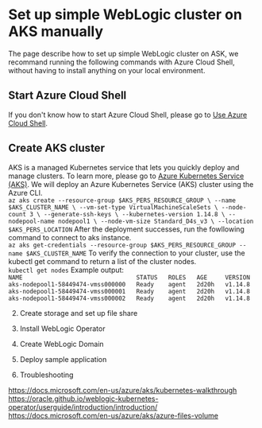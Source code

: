# Set up simple WebLogic cluster on AKS manually

The page describe how to set up simple WebLogic cluster on ASK, we recommand running the following commands with Azure Cloud Shell, without having to install anything on your local environment.  

## Start Azure Cloud Shell
If you don't know how to start Azure Cloud Shell, please go to [Use Azure Cloud Shell](https://docs.microsoft.com/en-us/azure/aks/kubernetes-walkthrough#use-azure-cloud-shell).   

## Create AKS cluster  
AKS is a managed Kubernetes service that lets you quickly deploy and manage clusters. To learn more, please go to [Azure Kubernetes Service (AKS)](https://docs.microsoft.com/en-us/azure/aks/). We will deploy an Azure Kubernetes Service (AKS) cluster using the Azure CLI.  
``
az aks create --resource-group $AKS_PERS_RESOURCE_GROUP \
--name $AKS_CLUSTER_NAME \
--vm-set-type VirtualMachineScaleSets \
--node-count 3 \
--generate-ssh-keys \
--kubernetes-version 1.14.8 \
--nodepool-name nodepool1 \
--node-vm-size Standard_D4s_v3 \
--location $AKS_PERS_LOCATION
``
After the deployment successes, run the fowllowing command to connect to aks instance.  
``
az aks get-credentials --resource-group $AKS_PERS_RESOURCE_GROUP --name $AKS_CLUSTER_NAME
``
To verify the connection to your cluster, use the kubectl get command to return a list of the cluster nodes.  
``
kubectl get nodes
``
Example output:  
``
NAME                                STATUS   ROLES   AGE     VERSION
aks-nodepool1-58449474-vmss000000   Ready    agent   2d20h   v1.14.8
aks-nodepool1-58449474-vmss000001   Ready    agent   2d20h   v1.14.8
aks-nodepool1-58449474-vmss000002   Ready    agent   2d20h   v1.14.8
``

2. Create storage and set up file share  

3. Install WebLogic Operator  
4. Create WebLogic Domain  
5. Deploy sample application  
6. Troubleshooting  

https://docs.microsoft.com/en-us/azure/aks/kubernetes-walkthrough
https://oracle.github.io/weblogic-kubernetes-operator/userguide/introduction/introduction/
https://docs.microsoft.com/en-us/azure/aks/azure-files-volume

